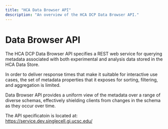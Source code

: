 ```yaml
---
title: "HCA Data Browser API"
description: "An overview of the HCA DCP Data Browser API."
---
```


# Data Browser API

The HCA DCP Data Browser API specifies a REST web service for querying metadata associated with both experimental and analysis data stored in the HCA Data Store.
 
 In order to deliver response times that make it suitable for interactive use cases, the set of metadata properties that it exposes for sorting, filtering, and aggregation is limited.
  
Data Browser API provides a uniform view of the metadata over a range of diverse schemas, effectively shielding clients from changes in the schema as they occur over time. 

The API specificatoin is located at: https://service.dev.singlecell.gi.ucsc.edu/
